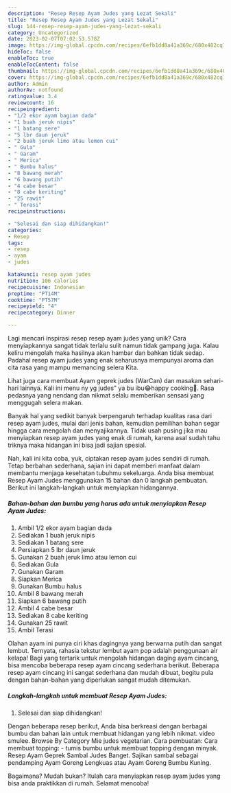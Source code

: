 ```yaml
---
description: "Resep Resep Ayam Judes yang Lezat Sekali"
title: "Resep Resep Ayam Judes yang Lezat Sekali"
slug: 144-resep-resep-ayam-judes-yang-lezat-sekali
category: Uncategorized
date: 2023-02-07T07:02:53.578Z
image: https://img-global.cpcdn.com/recipes/6efb1dd8a41a369c/680x482cq70/resep-ayam-judes-foto-resep-utama.jpg
hideToc: false
enableToc: true
enableTocContent: false
thumbnail: https://img-global.cpcdn.com/recipes/6efb1dd8a41a369c/680x482cq70/resep-ayam-judes-foto-resep-utama.jpg
cover: https://img-global.cpcdn.com/recipes/6efb1dd8a41a369c/680x482cq70/resep-ayam-judes-foto-resep-utama.jpg
author: Admin
authorAv: notfound
ratingvalue: 3.4
reviewcount: 16
recipeingredient:
- "1/2 ekor ayam bagian dada"
- "1 buah jeruk nipis"
- "1 batang sere"
- "5 lbr daun jeruk"
- "2 buah jeruk limo atau lemon cui"
- " Gula"
- " Garam"
- " Merica"
- " Bumbu halus"
- "8 bawang merah"
- "6 bawang putih"
- "4 cabe besar"
- "8 cabe keriting"
- "25 rawit"
- " Terasi"
recipeinstructions:

- "Selesai dan siap dihidangkan!"
categories:
- Resep
tags:
- resep
- ayam
- judes

katakunci: resep ayam judes 
nutrition: 106 calories
recipecuisine: Indonesian
preptime: "PT14M"
cooktime: "PT57M"
recipeyield: "4"
recipecategory: Dinner

---
```





Lagi mencari inspirasi resep resep ayam judes yang unik? Cara menyiapkannya sangat tidak terlalu sulit namun tidak gampang juga. Kalau keliru mengolah maka hasilnya akan hambar dan bahkan tidak sedap. Padahal resep ayam judes yang enak seharusnya mempunyai aroma dan cita rasa yang mampu memancing selera Kita.





Lihat juga cara membuat Ayam geprek judes (WarCan) dan masakan sehari-hari lainnya. Kali ini menu ny yg judes&#34; ya bu ibu😂happy cooking🍳. Rasa pedasnya yang nendang dan nikmat selalu memberikan sensasi yang menggugah selera makan.

Banyak hal yang sedikit banyak berpengaruh terhadap kualitas rasa dari resep ayam judes, mulai dari jenis bahan, kemudian pemilihan bahan segar hingga cara mengolah dan menyajikannya. Tidak usah pusing jika mau menyiapkan resep ayam judes yang enak di rumah, karena asal sudah tahu triknya maka hidangan ini bisa jadi sajian spesial.






Nah, kali ini kita coba, yuk, ciptakan resep ayam judes sendiri di rumah. Tetap berbahan sederhana, sajian ini dapat memberi manfaat dalam membantu menjaga kesehatan tubuhmu sekeluarga. Anda bisa membuat Resep Ayam Judes menggunakan 15 bahan dan 0 langkah pembuatan. Berikut ini langkah-langkah untuk menyiapkan hidangannya.

<!--inarticleads1-->

##### Bahan-bahan dan bumbu yang harus ada untuk menyiapkan Resep Ayam Judes:

1. Ambil 1/2 ekor ayam bagian dada
1. Sediakan 1 buah jeruk nipis
1. Sediakan 1 batang sere
1. Persiapkan 5 lbr daun jeruk
1. Gunakan 2 buah jeruk limo atau lemon cui
1. Sediakan  Gula
1. Gunakan  Garam
1. Siapkan  Merica
1. Gunakan  Bumbu halus
1. Ambil 8 bawang merah
1. Siapkan 6 bawang putih
1. Ambil 4 cabe besar
1. Sediakan 8 cabe keriting
1. Gunakan 25 rawit
1. Ambil  Terasi


Olahan ayam ini punya ciri khas dagingnya yang berwarna putih dan sangat lembut. Ternyata, rahasia tekstur lembut ayam pop adalah penggunaan air kelapa! Bagi yang tertarik untuk mengolah hidangan daging ayam cincang, bisa mencoba beberapa resep ayam cincang sederhana berikut. Beberapa resep ayam cincang ini sangat sederhana dan mudah dibuat, begitu pula dengan bahan-bahan yang diperlukan sangat mudah ditemukan. 

<!--inarticleads2-->

##### Langkah-langkah untuk membuat Resep Ayam Judes:


1. Selesai dan siap dihidangkan!

Dengan beberapa resep berikut, Anda bisa berkreasi dengan berbagai bumbu dan bahan lain untuk membuat hidangan yang lebih nikmat. video smulee. Browse By Category Mie judes vegetarian. Cara pembuatan: Cara membuat topping: - tumis bumbu untuk membuat topping dengan minyak. Resep Ayam Geprek Sambal Judes Banget. Sajikan sambal sebagai pendamping Ayam Goreng Lengkuas atau Ayam Goreng Bumbu Kuning. 

Bagaimana? Mudah bukan? Itulah cara menyiapkan resep ayam judes yang bisa anda praktikkan di rumah. Selamat mencoba!
